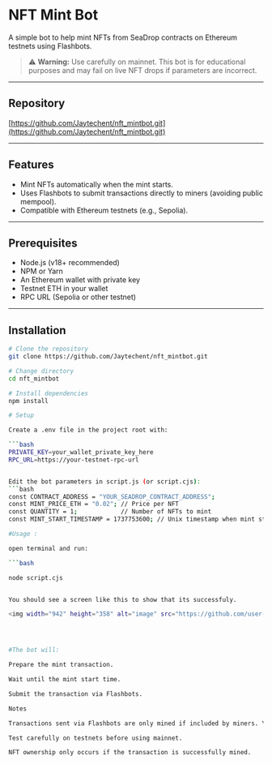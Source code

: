 # NFT Mint Bot

A simple bot to help mint NFTs from SeaDrop contracts on Ethereum testnets using Flashbots.  

> ⚠️ **Warning:** Use carefully on mainnet. This bot is for educational purposes and may fail on live NFT drops if parameters are incorrect.

---

## Repository

[https://github.com/Jaytechent/nft_mintbot.git](https://github.com/Jaytechent/nft_mintbot.git)

---

## Features

- Mint NFTs automatically when the mint starts.
- Uses Flashbots to submit transactions directly to miners (avoiding public mempool).
- Compatible with Ethereum testnets (e.g., Sepolia).

---

## Prerequisites

- Node.js (v18+ recommended)
- NPM or Yarn
- An Ethereum wallet with private key
- Testnet ETH in your wallet
- RPC URL (Sepolia or other testnet)

---

## Installation

```bash
# Clone the repository
git clone https://github.com/Jaytechent/nft_mintbot.git

# Change directory
cd nft_mintbot

# Install dependencies
npm install

# Setup

Create a .env file in the project root with:

```bash
PRIVATE_KEY=your_wallet_private_key_here
RPC_URL=https://your-testnet-rpc-url


Edit the bot parameters in script.js (or script.cjs):
```bash
const CONTRACT_ADDRESS = "YOUR_SEADROP_CONTRACT_ADDRESS";
const MINT_PRICE_ETH = "0.02"; // Price per NFT
const QUANTITY = 1;            // Number of NFTs to mint
const MINT_START_TIMESTAMP = 1737753600; // Unix timestamp when mint starts

#Usage :

open terminal and run:

```bash

node script.cjs


You should see a screen like this to show that its successfuly.

<img width="942" height="358" alt="image" src="https://github.com/user-attachments/assets/9603a03b-d57f-4483-8972-f811473db5f9" />




#The bot will:

Prepare the mint transaction.

Wait until the mint start time.

Submit the transaction via Flashbots.

Notes

Transactions sent via Flashbots are only mined if included by miners. You do not spend gas if the transaction is not included.

Test carefully on testnets before using mainnet.

NFT ownership only occurs if the transaction is successfully mined.
